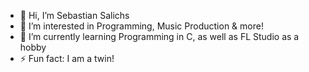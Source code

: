 - 👋 Hi, I’m Sebastian Salichs
- 👀 I’m interested in Programming, Music Production & more!
- 🌱 I’m currently learning Programming in C, as well as FL Studio as a hobby
- ⚡ Fun fact: I am a twin!

<!---
AeroTunez/AeroTunez is a ✨ special ✨ repository because its `README.md` (this file) appears on your GitHub profile.
You can click the Preview link to take a look at your changes.
--->
